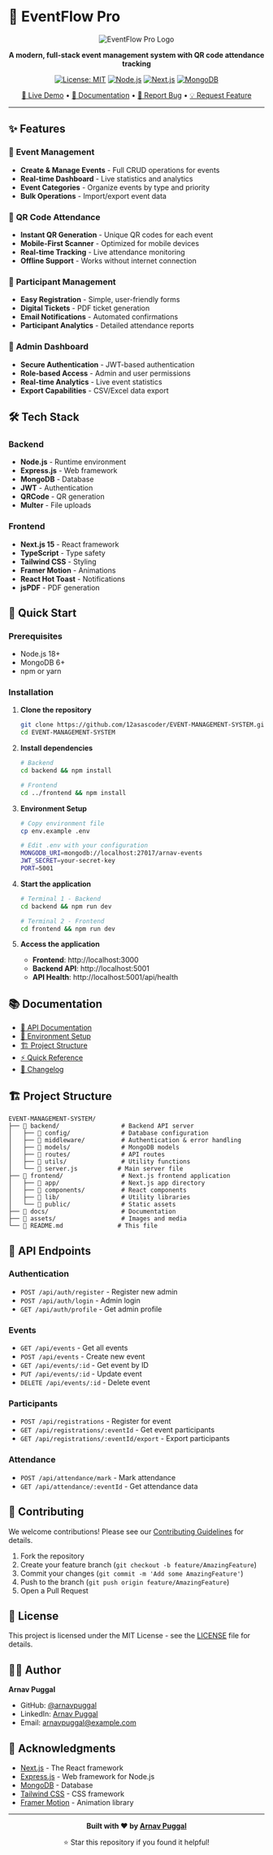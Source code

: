 # 🎯 EventFlow Pro

<div align="center">

![EventFlow Pro Logo](assets/website.png)

**A modern, full-stack event management system with QR code attendance tracking**

[![License: MIT](https://img.shields.io/badge/License-MIT-yellow.svg)](https://opensource.org/licenses/MIT)
[![Node.js](https://img.shields.io/badge/Node.js-18+-green.svg)](https://nodejs.org/)
[![Next.js](https://img.shields.io/badge/Next.js-15+-blue.svg)](https://nextjs.org/)
[![MongoDB](https://img.shields.io/badge/MongoDB-6+-green.svg)](https://mongodb.com/)

[🚀 Live Demo](#) • [📖 Documentation](docs/) • [🐛 Report Bug](#) • [💡 Request Feature](#)

</div>

---

## ✨ Features

### 🎪 **Event Management**
- **Create & Manage Events** - Full CRUD operations for events
- **Real-time Dashboard** - Live statistics and analytics
- **Event Categories** - Organize events by type and priority
- **Bulk Operations** - Import/export event data

### 📱 **QR Code Attendance**
- **Instant QR Generation** - Unique QR codes for each event
- **Mobile-First Scanner** - Optimized for mobile devices
- **Real-time Tracking** - Live attendance monitoring
- **Offline Support** - Works without internet connection

### 👥 **Participant Management**
- **Easy Registration** - Simple, user-friendly forms
- **Digital Tickets** - PDF ticket generation
- **Email Notifications** - Automated confirmations
- **Participant Analytics** - Detailed attendance reports

### 🔐 **Admin Dashboard**
- **Secure Authentication** - JWT-based authentication
- **Role-based Access** - Admin and user permissions
- **Real-time Analytics** - Live event statistics
- **Export Capabilities** - CSV/Excel data export

## 🛠️ Tech Stack

### **Backend**
- **Node.js** - Runtime environment
- **Express.js** - Web framework
- **MongoDB** - Database
- **JWT** - Authentication
- **QRCode** - QR generation
- **Multer** - File uploads

### **Frontend**
- **Next.js 15** - React framework
- **TypeScript** - Type safety
- **Tailwind CSS** - Styling
- **Framer Motion** - Animations
- **React Hot Toast** - Notifications
- **jsPDF** - PDF generation

## 🚀 Quick Start

### Prerequisites
- Node.js 18+ 
- MongoDB 6+
- npm or yarn

### Installation

1. **Clone the repository**
   ```bash
   git clone https://github.com/12asascoder/EVENT-MANAGEMENT-SYSTEM.git
   cd EVENT-MANAGEMENT-SYSTEM
   ```

2. **Install dependencies**
   ```bash
   # Backend
   cd backend && npm install
   
   # Frontend
   cd ../frontend && npm install
   ```

3. **Environment Setup**
   ```bash
   # Copy environment file
   cp env.example .env
   
   # Edit .env with your configuration
   MONGODB_URI=mongodb://localhost:27017/arnav-events
   JWT_SECRET=your-secret-key
   PORT=5001
   ```

4. **Start the application**
   ```bash
   # Terminal 1 - Backend
   cd backend && npm run dev
   
   # Terminal 2 - Frontend
   cd frontend && npm run dev
   ```

5. **Access the application**
   - **Frontend**: http://localhost:3000
   - **Backend API**: http://localhost:5001
   - **API Health**: http://localhost:5001/api/health


## 📚 Documentation

- [📖 API Documentation](docs/API.md)
- [🔧 Environment Setup](docs/ENV.md)
- [🏗️ Project Structure](docs/STRUCTURE.md)
- [⚡ Quick Reference](docs/QUICK_REFERENCE.md)
- [📝 Changelog](docs/CHANGELOG.md)

## 🏗️ Project Structure

```
EVENT-MANAGEMENT-SYSTEM/
├── 📁 backend/                 # Backend API server
│   ├── 📁 config/              # Database configuration
│   ├── 📁 middleware/          # Authentication & error handling
│   ├── 📁 models/              # MongoDB models
│   ├── 📁 routes/              # API routes
│   ├── 📁 utils/               # Utility functions
│   └── 📄 server.js           # Main server file
├── 📁 frontend/                # Next.js frontend application
│   ├── 📁 app/                 # Next.js app directory
│   ├── 📁 components/          # React components
│   ├── 📁 lib/                 # Utility libraries
│   └── 📁 public/              # Static assets
├── 📁 docs/                    # Documentation
├── 📁 assets/                  # Images and media
└── 📄 README.md               # This file
```

## 🔧 API Endpoints

### Authentication
- `POST /api/auth/register` - Register new admin
- `POST /api/auth/login` - Admin login
- `GET /api/auth/profile` - Get admin profile

### Events
- `GET /api/events` - Get all events
- `POST /api/events` - Create new event
- `GET /api/events/:id` - Get event by ID
- `PUT /api/events/:id` - Update event
- `DELETE /api/events/:id` - Delete event

### Participants
- `POST /api/registrations` - Register for event
- `GET /api/registrations/:eventId` - Get event participants
- `GET /api/registrations/:eventId/export` - Export participants

### Attendance
- `POST /api/attendance/mark` - Mark attendance
- `GET /api/attendance/:eventId` - Get attendance data

## 🤝 Contributing

We welcome contributions! Please see our [Contributing Guidelines](CONTRIBUTING.md) for details.

1. Fork the repository
2. Create your feature branch (`git checkout -b feature/AmazingFeature`)
3. Commit your changes (`git commit -m 'Add some AmazingFeature'`)
4. Push to the branch (`git push origin feature/AmazingFeature`)
5. Open a Pull Request

## 📄 License

This project is licensed under the MIT License - see the [LICENSE](LICENSE) file for details.

## 👨‍💻 Author

**Arnav Puggal**
- GitHub: [@arnavpuggal](https://github.com/arnavpuggal)
- LinkedIn: [Arnav Puggal](https://linkedin.com/in/arnavpuggal)
- Email: arnavpuggal@example.com

## 🙏 Acknowledgments

- [Next.js](https://nextjs.org/) - The React framework
- [Express.js](https://expressjs.com/) - Web framework for Node.js
- [MongoDB](https://mongodb.com/) - Database
- [Tailwind CSS](https://tailwindcss.com/) - CSS framework
- [Framer Motion](https://framer.com/motion/) - Animation library

---

<div align="center">

**Built with ❤️ by [Arnav Puggal](https://github.com/arnavpuggal)**

⭐ Star this repository if you found it helpful!

</div>